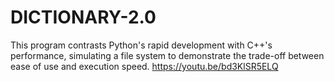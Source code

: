 # DICTIONARY-2.0
This program contrasts Python's rapid development with C++'s performance, simulating a file system to demonstrate the trade-off between ease of use and execution speed.
https://youtu.be/bd3KlSR5ELQ
